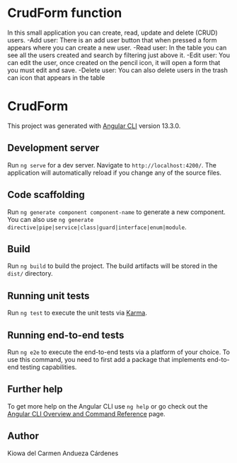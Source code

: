 
# CrudForm function
In this small application you can create, read, update and delete (CRUD) users.
-Add user:
There is an add user button that when pressed a form appears where you can create a new user.
-Read user:
In the table you can see all the users created and search by filtering just above it.
-Edit user:
You can edit the user, once created on the pencil icon, it will open a form that you must edit and save.
-Delete user:
You can also delete users in the trash can icon that appears in the table

# CrudForm

This project was generated with [Angular CLI](https://github.com/angular/angular-cli) version 13.3.0.

## Development server

Run `ng serve` for a dev server. Navigate to `http://localhost:4200/`. The application will automatically reload if you change any of the source files.

## Code scaffolding

Run `ng generate component component-name` to generate a new component. You can also use `ng generate directive|pipe|service|class|guard|interface|enum|module`.

## Build

Run `ng build` to build the project. The build artifacts will be stored in the `dist/` directory.

## Running unit tests

Run `ng test` to execute the unit tests via [Karma](https://karma-runner.github.io).

## Running end-to-end tests

Run `ng e2e` to execute the end-to-end tests via a platform of your choice. To use this command, you need to first add a package that implements end-to-end testing capabilities.

## Further help

To get more help on the Angular CLI use `ng help` or go check out the [Angular CLI Overview and Command Reference](https://angular.io/cli) page.

## Author
Kiowa del Carmen Andueza Cárdenes
